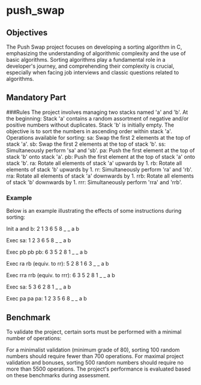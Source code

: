 # push_swap

## Objectives
The Push Swap project focuses on developing a sorting algorithm in C, emphasizing the understanding of algorithmic complexity and the use of basic algorithms. Sorting algorithms play a fundamental role in a developer's journey, and comprehending their complexity is crucial, especially when facing job interviews and classic questions related to algorithms.

## Mandatory Part
###Rules
The project involves managing two stacks named 'a' and 'b'.
At the beginning:
Stack 'a' contains a random assortment of negative and/or positive numbers without duplicates.
Stack 'b' is initially empty.
The objective is to sort the numbers in ascending order within stack 'a'.
Operations available for sorting:
sa: Swap the first 2 elements at the top of stack 'a'.
sb: Swap the first 2 elements at the top of stack 'b'.
ss: Simultaneously perform 'sa' and 'sb'.
pa: Push the first element at the top of stack 'b' onto stack 'a'.
pb: Push the first element at the top of stack 'a' onto stack 'b'.
ra: Rotate all elements of stack 'a' upwards by 1.
rb: Rotate all elements of stack 'b' upwards by 1.
rr: Simultaneously perform 'ra' and 'rb'.
rra: Rotate all elements of stack 'a' downwards by 1.
rrb: Rotate all elements of stack 'b' downwards by 1.
rrr: Simultaneously perform 'rra' and 'rrb'.

### Example
Below is an example illustrating the effects of some instructions during sorting:

Init a and b:
2
1
3
6
5
8
_ _
a b

Exec sa:
1
2
3
6
5
8
_ _
a b

Exec pb pb pb:
6 3
5 2
8 1
_ _
a b

Exec ra rb (equiv. to rr):
5 2
8 1
6 3
_ _
a b

Exec rra rrb (equiv. to rrr):
6 3
5 2
8 1
_ _
a b

Exec sa:
5 3
6 2
8 1
_ _
a b

Exec pa pa pa:
1
2
3
5
6
8
_ _
a b

## Benchmark
To validate the project, certain sorts must be performed with a minimal number of operations:

For a minimalist validation (minimum grade of 80), sorting 100 random numbers should require fewer than 700 operations.
For maximal project validation and bonuses, sorting 500 random numbers should require no more than 5500 operations.
The project's performance is evaluated based on these benchmarks during assessment.
